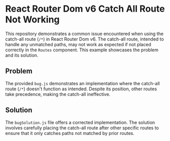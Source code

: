 # React Router Dom v6 Catch All Route Not Working

This repository demonstrates a common issue encountered when using the catch-all route (`/*`) in React Router Dom v6.  The catch-all route, intended to handle any unmatched paths, may not work as expected if not placed correctly in the `Routes` component. This example showcases the problem and its solution.

## Problem
The provided `bug.js` demonstrates an implementation where the catch-all route (`/*`) doesn't function as intended.  Despite its position, other routes take precedence, making the catch-all ineffective.

## Solution
The `bugSolution.js` file offers a corrected implementation.  The solution involves carefully placing the catch-all route after other specific routes to ensure that it only catches paths not matched by prior routes.